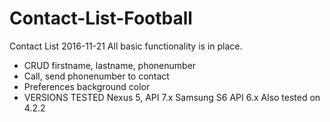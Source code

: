 # Contact-List-Football
Contact List
2016-11-21
All basic functionality is in place.
- CRUD firstname, lastname, phonenumber
- Call, send phonenumber to contact
- Preferences background color
- VERSIONS TESTED
		Nexus 5, API 7.x
		Samsung S6 API 6.x
		Also tested on 4.2.2

